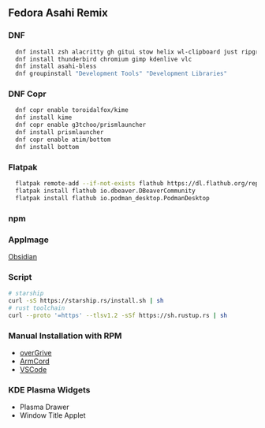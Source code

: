 ## Fedora Asahi Remix
### DNF
```sh
  dnf install zsh alacritty gh gitui stow helix wl-clipboard just ripgrep bat fd-find neofetch python-unversioned-command nodejs podman mold
  dnf install thunderbird chromium gimp kdenlive vlc
  dnf install asahi-bless
  dnf groupinstall "Development Tools" "Development Libraries"
```
### DNF Copr
```sh
  dnf copr enable toroidalfox/kime
  dnf install kime
  dnf copr enable g3tchoo/prismlauncher
  dnf install prismlauncher
  dnf copr enable atim/bottom
  dnf install bottom
```

### Flatpak
```sh
  flatpak remote-add --if-not-exists flathub https://dl.flathub.org/repo/flathub.flatpakrepo
  flatpak install flathub io.dbeaver.DBeaverCommunity
  flatpak install flathub io.podman_desktop.PodmanDesktop
```

### npm

### AppImage

[Obsidian](https://obsidian.md/download)

### Script

```sh
# starship
curl -sS https://starship.rs/install.sh | sh
# rust toolchain
curl --proto '=https' --tlsv1.2 -sSf https://sh.rustup.rs | sh
```

### Manual Installation with RPM

- [overGrive](https://www.overgrive.com)
- [ArmCord](https://github.com/ArmCord/ArmCord/releases)
- [VSCode](https://code.visualstudio.com/docs/setup/linux)

### KDE Plasma Widgets

- Plasma Drawer
- Window Title Applet
